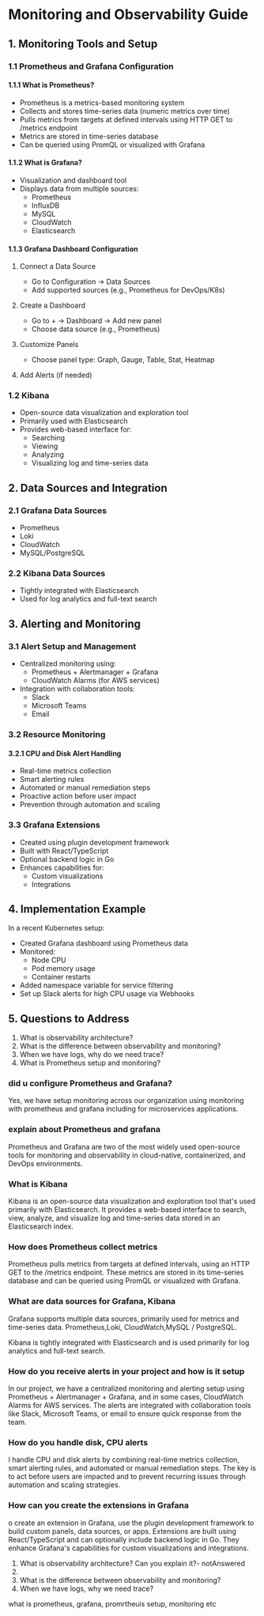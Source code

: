 # Monitoring and Observability Guide

## 1. Monitoring Tools and Setup

### 1.1 Prometheus and Grafana Configuration
#### 1.1.1 What is Prometheus?
- Prometheus is a metrics-based monitoring system
- Collects and stores time-series data (numeric metrics over time)
- Pulls metrics from targets at defined intervals using HTTP GET to /metrics endpoint
- Metrics are stored in time-series database
- Can be queried using PromQL or visualized with Grafana

#### 1.1.2 What is Grafana?
- Visualization and dashboard tool
- Displays data from multiple sources:
  - Prometheus
  - InfluxDB
  - MySQL
  - CloudWatch
  - Elasticsearch

#### 1.1.3 Grafana Dashboard Configuration
1. Connect a Data Source
   - Go to Configuration → Data Sources
   - Add supported sources (e.g., Prometheus for DevOps/K8s)

2. Create a Dashboard
   - Go to + → Dashboard → Add new panel
   - Choose data source (e.g., Prometheus)

3. Customize Panels
   - Choose panel type: Graph, Gauge, Table, Stat, Heatmap

4. Add Alerts (if needed)

### 1.2 Kibana
- Open-source data visualization and exploration tool
- Primarily used with Elasticsearch
- Provides web-based interface for:
  - Searching
  - Viewing
  - Analyzing
  - Visualizing log and time-series data

## 2. Data Sources and Integration

### 2.1 Grafana Data Sources
- Prometheus
- Loki
- CloudWatch
- MySQL/PostgreSQL

### 2.2 Kibana Data Sources
- Tightly integrated with Elasticsearch
- Used for log analytics and full-text search

## 3. Alerting and Monitoring

### 3.1 Alert Setup and Management
- Centralized monitoring using:
  - Prometheus + Alertmanager + Grafana
  - CloudWatch Alarms (for AWS services)
- Integration with collaboration tools:
  - Slack
  - Microsoft Teams
  - Email

### 3.2 Resource Monitoring
#### 3.2.1 CPU and Disk Alert Handling
- Real-time metrics collection
- Smart alerting rules
- Automated or manual remediation steps
- Proactive action before user impact
- Prevention through automation and scaling

### 3.3 Grafana Extensions
- Created using plugin development framework
- Built with React/TypeScript
- Optional backend logic in Go
- Enhances capabilities for:
  - Custom visualizations
  - Integrations

## 4. Implementation Example
In a recent Kubernetes setup:
- Created Grafana dashboard using Prometheus data
- Monitored:
  - Node CPU
  - Pod memory usage
  - Container restarts
- Added namespace variable for service filtering
- Set up Slack alerts for high CPU usage via Webhooks

## 5. Questions to Address
1. What is observability architecture?
2. What is the difference between observability and monitoring?
3. When we have logs, why do we need trace?
4. What is Prometheus setup and monitoring?

### did u configure Prometheus and Grafana?
Yes, we have setup monitoring across our organization using monitoring with prometheus and grafana including for microservices applications.

### explain about Prometheus and grafana
Prometheus and Grafana are two of the most widely used open-source tools for monitoring and observability in cloud-native, containerized, and DevOps environments.

### What is Kibana 
Kibana is an open-source data visualization and exploration tool that's used primarily with Elasticsearch. It provides a web-based interface to search, view, analyze, and visualize log and time-series data stored in an Elasticsearch index.

### How does Prometheus collect metrics
Prometheus pulls metrics from targets at defined intervals, using an HTTP GET to the /metrics endpoint. These metrics are stored in its time-series database and can be queried using PromQL or visualized with Grafana.

### What are data sources for Grafana, Kibana
Grafana supports multiple data sources, primarily used for metrics and time-series data. 
Prometheus,Loki, CloudWatch,MySQL / PostgreSQL.

Kibana is tightly integrated with Elasticsearch and is used primarily for log analytics and full-text search.

### How do you receive alerts in your project and how is it setup
In our project, we have a centralized monitoring and alerting setup using Prometheus + Alertmanager + Grafana, and in some cases, CloudWatch Alarms for AWS services. The alerts are integrated with collaboration tools like Slack, Microsoft Teams, or email to ensure quick response from the team.

### How do you handle disk, CPU alerts 
I handle CPU and disk alerts by combining real-time metrics collection, smart alerting rules, and automated or manual remediation steps. The key is to act before users are impacted and to prevent recurring issues through automation and scaling strategies.

###  How can you create the extensions in Grafana
o create an extension in Grafana, use the plugin development framework to build custom panels, data sources, or apps. Extensions are built using React/TypeScript and can optionally include backend logic in Go. They enhance Grafana's capabilities for custom visualizations and integrations.

1) What is observability architecture? Can you explain it?- notAnswered
2) 
3) What is the difference between observability
and monitoring?
4) When we have logs, why we need trace?

what is prometheus, grafana, promrtheuis setup,  monitoring etc 